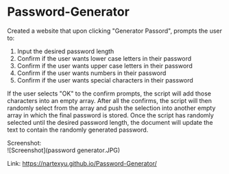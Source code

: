 # Password-Generator   
   
Created a website that upon clicking "Generator Passord", prompts the user to:   
   
1. Input the desired password length   
2. Confirm if the user wants lower case letters in their password   
3. Confirm if the user wants upper case letters in their password    
4. Confirm if the user wants numbers in their password     
5. Confirm if the user wants special characters in their password   
   
If the user selects "OK" to the confirm prompts, the script will add those characters into an empty array. After all the confirms, the script will then randomly select from the array and push the selection into another empty array in which the final password is stored. Once the script has randomly selected until the desired password length, the document will update the text to contain the randomly generated password. 
   
Screenshot:    
![Screenshot](password generator.JPG)    
   
Link: 
https://nartexyu.github.io/Password-Generator/
